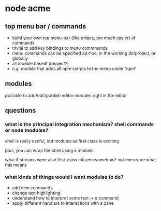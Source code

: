 # node acme

## top menu bar / commands

- build your own top menu-bar (like emacs, but much easier) of commands
- trivial to add key bindings to menu commmands
- menu commands can be specified ad-hoc, in the working dir/project, or globally
- all module based! (depject?)
- e.g. module that adds all npm scripts to the menu under 'npm'


## modules

possible to add/edit/publish editor modules right in the editor


## questions

### what is the principal integration mechanism? shell commands or node modules?

shell is really useful, but modules as first class is exciting

plus, you can wrap the shell using a module!

what if streams were also first-class citizens somehow? not even sure what this
means

### what kinds of things would I want modules to do?

- add new commands
- change text highlighting
- understand how to interpret some text -> a command
- apply different handlers to interactions with a pane

